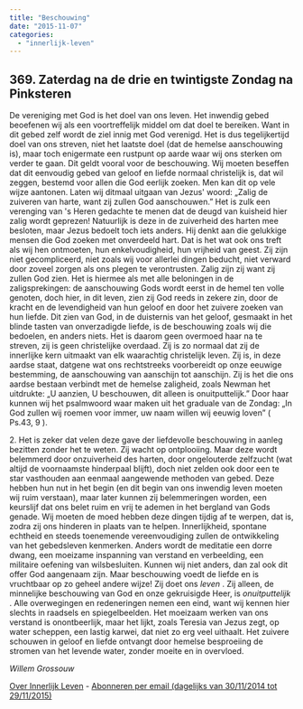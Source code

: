 ```yaml
---
title: "Beschouwing"
date: "2015-11-07"
categories: 
  - "innerlijk-leven"
---
```


## 369\. Zaterdag na de drie en twintigste Zondag na Pinksteren

De vereniging met God is het doel van ons leven. Het inwendig gebed beoefenen wij als een voortreffelijk middel om dat doel te bereiken. Want in dit gebed zelf wordt de ziel innig met God verenigd. Het is dus tegelijkertijd doel van ons streven, niet het laatste doel (dat de hemelse aanschouwing is), maar toch enigermate een rustpunt op aarde waar wij ons sterken om verder te gaan. Dit geldt vooral voor de beschouwing. Wij moeten beseffen dat dit eenvoudig gebed van geloof en liefde normaal christelijk is, dat wil zeggen, bestemd voor allen die God eerlijk zoeken. Men kan dit op vele wijze aantonen. Laten wij ditmaal uitgaan van Jezus' woord: „Zalig de zuiveren van harte, want zij zullen God aanschouwen.” Het is zulk een verenging van 's Heren gedachte te menen dat de deugd van kuisheid hier zalig wordt geprezen! Natuurlijk is deze in de zuiverheid des harten mee besloten, maar Jezus bedoelt toch iets anders. Hij denkt aan die gelukkige mensen die God zoeken met onverdeeld hart. Dat is het wat ook ons treft als wij hen ontmoeten, hun enkelvoudigheid, hun vrijheid van geest. Zij zijn niet gecompliceerd, niet zoals wij voor allerlei dingen beducht, niet verward door zoveel zorgen als ons plegen te verontrusten. Zalig zijn zij want zij zullen God zien. Het is hiermee als met alle beloningen in de zaligsprekingen: de aanschouwing Gods wordt eerst in de hemel ten volle genoten, doch hier, in dit leven, zien zij God reeds in zekere zin, door de kracht en de levendigheid van hun geloof en door het zuivere zoeken van hun liefde. Dit zien van God, in de duisternis van het geloof, gesmaakt in het blinde tasten van onverzadigde liefde, is de beschouwing zoals wij die bedoelen, en anders niets. Het is daarom geen overmoed haar na te streven, zij is geen christelijke overdaad. Zij is zo normaal dat zij de innerlijke kern uitmaakt van elk waarachtig christelijk leven. Zij is, in deze aardse staat, datgene wat ons rechtstreeks voorbereidt op onze eeuwige bestemming, de aanschouwing van aanschijn tot aanschijn. Zij is het die ons aardse bestaan verbindt met de hemelse zaligheid, zoals Newman het uitdrukte: „U aanzien, U beschouwen, dit alleen is onuitputtelijk.” Door haar kunnen wij het psalmwoord waar maken uit het graduale van de Zondag: „In God zullen wij roemen voor immer, uw naam willen wij eeuwig loven” ( Ps.43, 9 ).

2\. Het is zeker dat velen deze gave der liefdevolle beschouwing in aanleg bezitten zonder het te weten. Zij wacht op ontplooiing. Maar deze wordt belemmerd door onzuiverheid des harten, door ongelouterde zelfzucht (wat altijd de voornaamste hinderpaal blijft), doch niet zelden ook door een te star vasthouden aan eenmaal aangewende methoden van gebed. Deze hebben hun nut in het begin (en dit begin van ons inwendig leven moeten wij ruim verstaan), maar later kunnen zij belemmeringen worden, een keurslijf dat ons belet ruim en vrij te ademen in het bergland van Gods genade. Wij moeten de moed hebben deze dingen tijdig af te werpen, dat is, zodra zij ons hinderen in plaats van te helpen. Innerlijkheid, spontane echtheid en steeds toenemende vereenvoudiging zullen de ontwikkeling van het gebedsleven kenmerken. Anders wordt de meditatie een dorre dwang, een moeizame inspanning van verstand en verbeelding, een militaire oefening van wilsbesluiten. Kunnen wij niet anders, dan zal ook dit offer God aangenaam zijn. Maar beschouwing voedt de liefde en is vruchtbaar op zo geheel andere wijze! Zij doet ons _leven_ . Zij alleen, de minnelijke beschouwing van God en onze gekruisigde Heer, is _onuitputtelijk_ . Alle overwegingen en redeneringen nemen een eind, want wij kennen hier slechts in raadsels en spiegelbeelden. Het moeizaam werken van ons verstand is onontbeerlijk, maar het lijkt, zoals Teresia van Jezus zegt, op water scheppen, een lastig karwei, dat niet zo erg veel uithaalt. Het zuivere schouwen in geloof en liefde ontvangt door hemelse besproeiing de stromen van het levende water, zonder moeite en in overvloed.

_Willem Grossouw_

[Over Innerlijk Leven](http://www.gelovenleren.net/2014/11/27/een-jaar-lang-innerlijk-leven-op-geloven-leren/) - [Abonneren per email (dagelijks van 30/11/2014 tot 29/11/2015)](http://eepurl.com/9P3DT)
